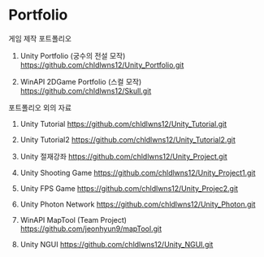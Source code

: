 # Portfolio
게임 제작 포트폴리오

1. Unity Portfolio (궁수의 전설 모작)   https://github.com/chldlwns12/Unity_Portfolio.git

2. WinAPI 2DGame Portfolio (스컬 모작)   https://github.com/chldlwns12/Skull.git

포트폴리오 외의 자료

1. Unity Tutorial   https://github.com/chldlwns12/Unity_Tutorial.git

2. Unity Tutorial2   https://github.com/chldlwns12/Unity_Tutorial2.git

3. Unity 절재강좌   https://github.com/chldlwns12/Unity_Project.git

4. Unity Shooting Game   https://github.com/chldlwns12/Unity_Project1.git

5. Unity FPS Game   https://github.com/chldlwns12/Unity_Projec2.git

6. Unity Photon Network   https://github.com/chldlwns12/Unity_Photon.git

7. WinAPI MapTool (Team Project)   https://github.com/jeonhyun9/mapTool.git

8. Unity NGUI   https://github.com/chldlwns12/Unity_NGUI.git
